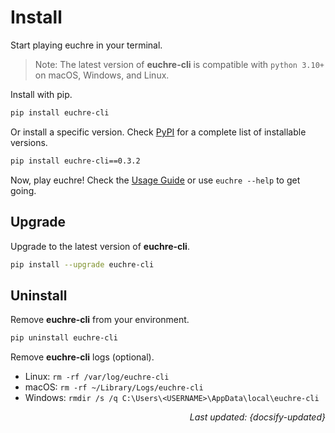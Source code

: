 # Install

Start playing euchre in your terminal.

> Note: The latest version of **euchre-cli** is compatible with `python 3.10+`
> on macOS, Windows, and Linux.

Install with pip.

```zsh
pip install euchre-cli
```

Or install a specific version. Check
[PyPI](https://pypi.org/project/euchre-cli/#history "PyPI - euchre-cli")
for a complete list of installable versions.

```zsh
pip install euchre-cli==0.3.2
```

Now, play euchre! Check the [Usage Guide](usage.md "Usage Guide") or use
`euchre --help` to get going.

## Upgrade

Upgrade to the latest version of **euchre-cli**.

```zsh
pip install --upgrade euchre-cli
```

## Uninstall

Remove **euchre-cli** from your environment.

```zsh
pip uninstall euchre-cli
```

Remove **euchre-cli** logs (optional).

- Linux: `rm -rf /var/log/euchre-cli`
- macOS: `rm -rf ~/Library/Logs/euchre-cli`
- Windows: `rmdir /s /q C:\Users\<USERNAME>\AppData\local\euchre-cli`

<div style="text-align: right"><i>Last updated: {docsify-updated}</i></div>
